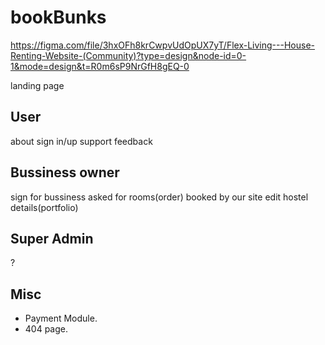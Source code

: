 # bookBunks

https://figma.com/file/3hxOFh8krCwpvUdOpUX7yT/Flex-Living---House-Renting-Website-(Community)?type=design&node-id=0-1&mode=design&t=R0m6sP9NrGfH8gEQ-0

landing page

## User
about
sign in/up
support 
feedback

## Bussiness owner
sign for bussiness
asked for rooms(order)
booked by our site
edit hostel details(portfolio)


## Super Admin
?

## Misc
- Payment Module.
- 404 page.
